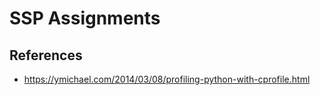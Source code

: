 # SSP Assignments

## References

- https://ymichael.com/2014/03/08/profiling-python-with-cprofile.html
